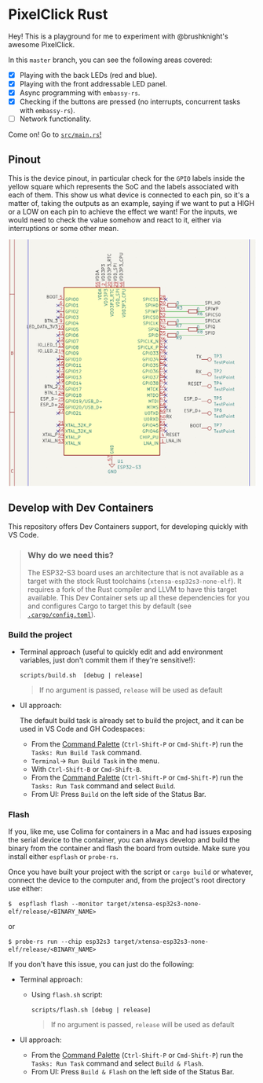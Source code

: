 # PixelClick Rust

Hey! This is a playground for me to experiment with @brushknight's awesome PixelClick.

In this `master` branch, you can see the following areas covered:

- [x] Playing with the back LEDs (red and blue).
- [x] Playing with the front addressable LED panel.
- [x] Async programming with `embassy-rs`.
- [x] Checking if the buttons are pressed (no interrupts, concurrent tasks with `embassy-rs`).
- [ ] Network functionality.

Come on! Go to [`src/main.rs`!](../src/main.rs)

## Pinout

This is the device pinout, in particular check for the `GPIO` labels inside the yellow square which represents the SoC and the labels associated with each of them. This show us what device is connected to each pin, so it's a matter of, taking the outputs as an example, saying if we want to put a HIGH or a LOW on each pin to achieve the effect we want! For the inputs, we would need to check the value somehow and react to it, either via interruptions or some other mean.

![](./IMG_7754.png)


## Develop with Dev Containers
This repository offers Dev Containers support, for developing quickly with VS Code.

> ### Why do we need this?
> The ESP32-S3 board uses an architecture that is not available as a target with the stock Rust toolchains (`xtensa-esp32s3-none-elf`). It requires a fork of the Rust compiler and LLVM to have this target available. This Dev Container sets up all these dependencies for you and configures Cargo to target this by default (see [`.cargo/config.toml`](../.cargo/config.toml)).

### Build the project
- Terminal approach (useful to quickly edit and add environment variables, just don't commit them if they're sensitive!):

    ```
    scripts/build.sh  [debug | release]
    ```
    > If no argument is passed, `release` will be used as default


-  UI approach:

    The default build task is already set to build the project, and it can be used
    in VS Code and GH Codespaces:
    - From the [Command Palette](https://code.visualstudio.com/docs/getstarted/userinterface#_command-palette) (`Ctrl-Shift-P` or `Cmd-Shift-P`) run the `Tasks: Run Build Task` command.
    - `Terminal`-> `Run Build Task` in the menu.
    - With `Ctrl-Shift-B` or `Cmd-Shift-B`.
    - From the [Command Palette](https://code.visualstudio.com/docs/getstarted/userinterface#_command-palette) (`Ctrl-Shift-P` or `Cmd-Shift-P`) run the `Tasks: Run Task` command and
    select `Build`.
    - From UI: Press `Build` on the left side of the Status Bar.

### Flash

If you, like me, use Colima for containers in a Mac and had issues exposing the serial device to the container, you can always develop and build the binary from the container and flash the board from outside. Make sure you install either `espflash` or `probe-rs`.

Once you have built your project with the script or `cargo build` or whatever, connect the device to the computer and, from the project's root directory use either:

```console
$  espflash flash --monitor target/xtensa-esp32s3-none-elf/release/<BINARY_NAME> 
```

or

```console
$ probe-rs run --chip esp32s3 target/xtensa-esp32s3-none-elf/release/<BINARY_NAME>
```

If you don't have this issue, you can just do the following:

- Terminal approach:
  - Using `flash.sh` script:

    ```
    scripts/flash.sh [debug | release]
    ```
    > If no argument is passed, `release` will be used as default

- UI approach:
    - From the [Command Palette](https://code.visualstudio.com/docs/getstarted/userinterface#_command-palette) (`Ctrl-Shift-P` or `Cmd-Shift-P`) run the `Tasks: Run Task` command and
    select `Build & Flash`.
    - From UI: Press `Build & Flash` on the left side of the Status Bar.
